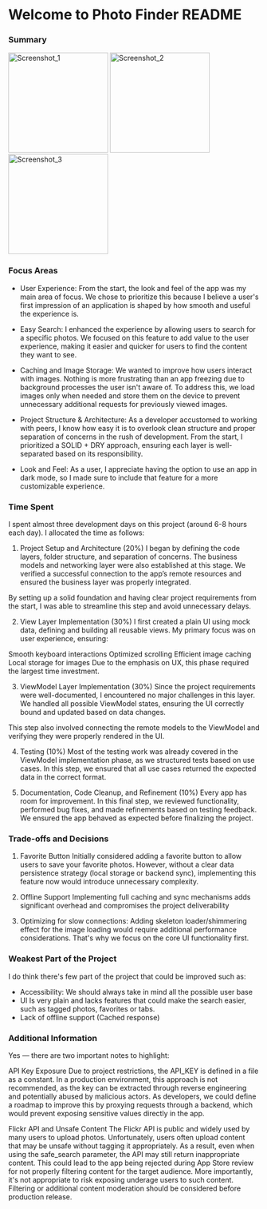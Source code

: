 # Welcome to Photo Finder README 

### Summary

<img src="https://github.com/user-attachments/assets/7a58a159-269f-4250-b5b1-ab28ab282395" alt="Screenshot_1" width="200">
<img src="https://github.com/user-attachments/assets/6086bbac-4550-4517-9c68-58b98de0d194" alt="Screenshot_2" width="200">
<img src="https://github.com/user-attachments/assets/3c720092-2446-40bd-96ba-236018e27887" alt="Screenshot_3" width="200">


### Focus Areas

* User Experience: From the start, the look and feel of the app was my main area of focus. We chose to prioritize this because I believe a user's first impression of an application is shaped by how smooth and useful the experience is.

* Easy Search: I enhanced the experience by allowing users to search for a specific photos. We focused on this feature to add value to the user experience, making it easier and quicker for users to find the content they want to see.

* Caching and Image Storage: We wanted to improve how users interact with images. Nothing is more frustrating than an app freezing due to background processes the user isn't aware of. To address this, we load images only when needed and store them on the device to prevent unnecessary additional requests for previously viewed images.

* Project Structure & Architecture: As a developer accustomed to working with peers, I know how easy it is to overlook clean structure and proper separation of concerns in the rush of development. From the start, I prioritized a SOLID + DRY approach, ensuring each layer is well-separated based on its responsibility.

* Look and Feel: As a user, I appreciate having the option to use an app in dark mode, so I made sure to include that feature for a more customizable experience.

### Time Spent

I spent almost three development days on this project (around 6-8 hours each day). I allocated the time as follows:

1. Project Setup and Architecture (20%)
I began by defining the code layers, folder structure, and separation of concerns. The business models and networking layer were also established at this stage. We verified a successful connection to the app’s remote resources and ensured the business layer was properly integrated.

By setting up a solid foundation and having clear project requirements from the start, I was able to streamline this step and avoid unnecessary delays.

2. View Layer Implementation (30%)
I first created a plain UI using mock data, defining and building all reusable views. My primary focus was on user experience, ensuring:

Smooth keyboard interactions
Optimized scrolling
Efficient image caching
Local storage for images
Due to the emphasis on UX, this phase required the largest time investment.

3. ViewModel Layer Implementation (30%)
Since the project requirements were well-documented, I encountered no major challenges in this layer. We handled all possible ViewModel states, ensuring the UI correctly bound and updated based on data changes.

This step also involved connecting the remote models to the ViewModel and verifying they were properly rendered in the UI.

4. Testing (10%)
Most of the testing work was already covered in the ViewModel implementation phase, as we structured tests based on use cases. In this step, we ensured that all use cases returned the expected data in the correct format.

5. Documentation, Code Cleanup, and Refinement (10%)
Every app has room for improvement. In this final step, we reviewed functionality, performed bug fixes, and made refinements based on testing feedback. We ensured the app behaved as expected before finalizing the project.


### Trade-offs and Decisions

1. Favorite Button
   Initially considered adding a favorite button to allow users to save your favorite photos. However, without a clear data persistence strategy (local storage or backend sync), implementing this feature now would introduce unnecessary complexity.

2. Offline Support
  Implementing full caching and sync mechanisms adds significant overhead and compromises the project deliverability

3. Optimizing for slow connections:
   Adding skeleton loader/shimmering effect for the image loading would require additional performance considerations. That's why we focus on the core UI functionality first.

### Weakest Part of the Project

I do think there's few part of the project that could be improved such as: 

* Accessibility: We should always take in mind all the possible user base
* UI Is very plain and lacks features that could make the search easier, such as tagged photos, favorites or tabs.
* Lack of offline support (Cached response)

### Additional Information

Yes — there are two important notes to highlight:

API Key Exposure
Due to project restrictions, the API_KEY is defined in a file as a constant. In a production environment, this approach is not recommended, as the key can be extracted through reverse engineering and potentially abused by malicious actors.
As developers, we could define a roadmap to improve this by proxying requests through a backend, which would prevent exposing sensitive values directly in the app.

Flickr API and Unsafe Content
The Flickr API is public and widely used by many users to upload photos. Unfortunately, users often upload content that may be unsafe without tagging it appropriately.
As a result, even when using the safe_search parameter, the API may still return inappropriate content. This could lead to the app being rejected during App Store review for not properly filtering content for the target audience.
More importantly, it's not appropriate to risk exposing underage users to such content. Filtering or additional content moderation should be considered before production release.
